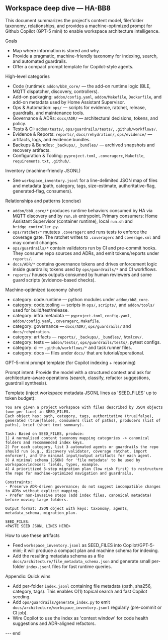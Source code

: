 ## Workspace deep dive — HA-BB8

This document summarizes the project's content model, file/folder taxonomy, relationships, and provides a machine-optimized prompt for Github Copilot (GPT-5 mini) to enable workspace architecture intelligence.

Goals
- Map where information is stored and why.
- Provide a pragmatic, machine-friendly taxonomy for indexing, search, and automated guardrails.
- Offer a compact prompt template for Copilot-style agents.

High-level categories
- Code (runtime): `addon/bb8_core/` — the add-on runtime logic (BLE, MQTT dispatcher, discovery, controllers).
- Add-on packaging: `addon/config.yaml`, `addon/Makefile`, `Dockerfile`, and add-on metadata used by Home Assistant Supervisor.
- Ops & Automation: `ops/` — scripts for evidence, ratchet, release, guardrails, and maintenance tools.
- Governance & ADRs: `docs/ADR/` — architectural decisions, tokens, and policy.
- Tests & CI: `addon/tests/`, `ops/guardrails/tests/`, `.github/workflows/`.
- Evidence & Reports: `reports/`, `docs/rehydration/`, `ops/evidence/` — artifacts, logs, and evidence bundles.
- Backups & Bundles: `_backups/`, `_bundles/` — archived snapshots and recovery artifacts.
- Configuration & Tooling: `pyproject.toml`, `.coveragerc`, `Makefile`, `requirements.txt`, `.github/`.

Inventory (machine-friendly JSONL)
- See `workspace_inventory.jsonl` for a line-delimited JSON map of files and metadata (path, category, tags, size-estimate, authoritative-flag, generated-flag, consumers).

Relationships and patterns (concise)
- `addon/bb8_core/*` produces runtime behaviors consumed by HA via MQTT discovery and by `run.sh` entrypoint. Primary consumers: Home Assistant Supervisor (container runtime), local `run.sh` and `bridge_controller.py`.
- `ops/ratchet/*` mutates `.coveragerc` and runs tests to enforce the coverage gate. The ratchet writes to `.coveragerc` and `coverage.xml` and may commit changes.
- `ops/guardrails/*` contain validators run by CI and pre-commit hooks. They consume repo sources and ADRs, and emit tokens/reports under `reports/`.
- `docs/ADR/*` contains governance tokens and drives enforcement logic inside guardrails; tokens used by `ops/guardrails/*` and CI workflows.
- `reports/` houses outputs consumed by human reviewers and some guard scripts (evidence-based checks).

Machine-optimized taxonomy (short)
- category: code.runtime — python modules under `addon/bb8_core`.
- category: code.tooling — scripts in `ops/`, `scripts/`, and `addon/tools/` used for build/test/release.
- category: infra.metadata — `pyproject.toml`, `config.yaml`, `addon/config.yaml`, `.coveragerc`, `Makefile`.
- category: governance — `docs/ADR/`, `ops/guardrails/` and `docs/rehydration`.
- category: artifacts — `reports/`, `_backups/`, `_bundles/`, `htmlcov/`.
- category: tests — `addon/tests/`, `ops/guardrails/tests/`, pytest configs.
- category: ci — `.github/workflows/*` and task runner files.
- category: docs — files under `docs/` that are tutorial/operational.

GPT-5-mini prompt template (for Copilot indexing + reasoning)

Prompt intent: Provide the model with a structured context and ask for architecture-aware operations (search, classify, refactor suggestions, guardrail synthesis).

Template (inject workspace metadata JSONL lines as 'SEED_FILES' up to token budget):

```
You are given a project workspace with files described by JSON objects (one per line) in SEED_FILES.
Each object has: path, category, tags, authoritative (true|false), generated (true|false), consumers (list of paths), producers (list of paths), brief (short text summary).

Task: Based on SEED_FILES, produce:
1) A normalized content taxonomy mapping categories -> canonical folders and recommended index keys.
2) For each category, list 3 automated agents or guardrails the repo should run (e.g., discovery validator, coverage ratchet, import enforcer), and the minimal input/output artifacts for each agent.
3) A minimal schema (JSON) for 'file metadata' to be used by workspace/indexer: fields, types, example.
4) A prioritized 5-step migration plan (low risk first) to restructure the repo for machine-optimized navigation and guardrails.

Constraints:
- Preserve ADR-driven governance; do not suggest incompatible changes to ADRs without explicit mapping.
- Prefer non-invasive steps (add index files, canonical metadata) before moving large folders.

Output format: JSON object with keys: taxonomy, agents, metadata_schema, migration_plan.

SEED_FILES:
<PASTE SEED JSONL LINES HERE>
```

How to use these artifacts
- Feed `workspace_inventory.jsonl` as SEED_FILES into Copilot/GPT-5-mini; it will produce a compact plan and machine schema for indexing.
- Add the resulting metadata schema as a file `docs/architecture/file_metadata_schema.json` and generate small per-folder `index.jsonl` files for fast runtime queries.

Appendix: Quick wins
- Add per-folder `index.jsonl` containing file metadata (path, sha256, category, tags). This enables O(1) topical search and fast Copilot seeding.
- Add `ops/guardrails/generate_index.py` to emit `docs/architecture/workspace_inventory.jsonl` regularly (pre-commit or CI job).
- Wire Copilot to use the index as 'context window' for code health suggestions and ADR-aligned refactors.

--- end

